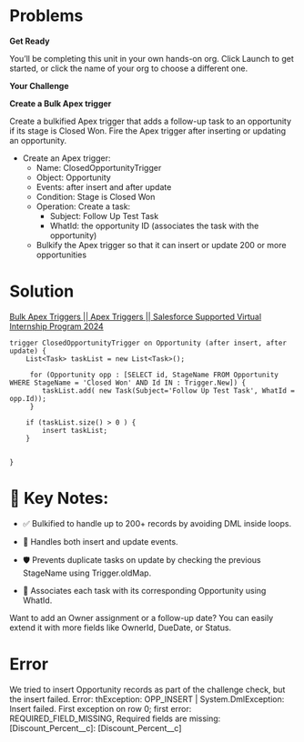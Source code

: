 # Problems

**Get Ready**

You’ll be completing this unit in your own hands-on org. Click Launch to get started, or click the name of your org to choose a different one.

**Your Challenge**

**Create a Bulk Apex trigger**

Create a bulkified Apex trigger that adds a follow-up task to an opportunity if its stage is Closed Won. Fire the Apex trigger after inserting or updating an opportunity.

* Create an Apex trigger:
    - Name: ClosedOpportunityTrigger
    - Object: Opportunity
    - Events: after insert and after update
    - Condition: Stage is Closed Won
    - Operation: Create a task:
        - Subject: Follow Up Test Task
        - WhatId: the opportunity ID (associates the task with the opportunity)
    - Bulkify the Apex trigger so that it can insert or update 200 or more opportunities


# Solution
[Bulk Apex Triggers || Apex Triggers || Salesforce Supported Virtual Internship Program 2024](https://www.youtube.com/watch?v=YEJ8v5RVKqE)

``` apex trigger
trigger ClosedOpportunityTrigger on Opportunity (after insert, after update) {
    List<Task> taskList = new List<Task>();
    
     for (Opportunity opp : [SELECT id, StageName FROM Opportunity WHERE StageName = 'Closed Won' AND Id IN : Trigger.New]) {
        taskList.add( new Task(Subject='Follow Up Test Task', WhatId = opp.Id));
     }
    
    if (taskList.size() > 0 ) {
        insert taskList;
    }


}

```

# 🧠 Key Notes:

* ✅ Bulkified to handle up to 200+ records by avoiding DML inside loops.

* 🧠 Handles both insert and update events.

* 🛡️ Prevents duplicate tasks on update by checking the previous StageName using Trigger.oldMap.

* 🔗 Associates each task with its corresponding Opportunity using WhatId.

Want to add an Owner assignment or a follow-up date? You can easily extend it with more fields like OwnerId, DueDate, or Status.

# Error
We tried to insert Opportunity records as part of the challenge check, but the insert failed. Error: thException: OPP_INSERT | System.DmlException: Insert failed. First exception on row 0; first error: REQUIRED_FIELD_MISSING, Required fields are missing: [Discount_Percent__c]: [Discount_Percent__c]

